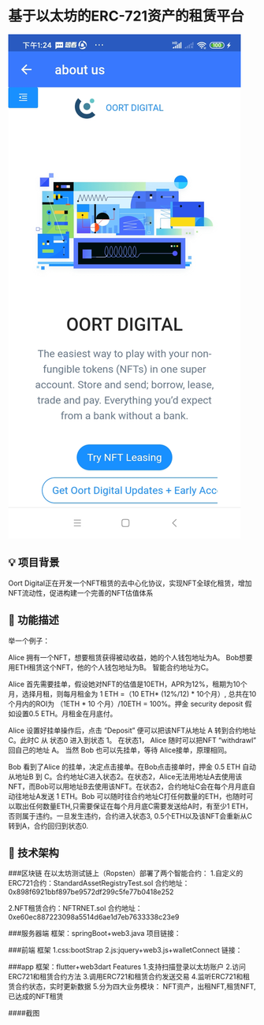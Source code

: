# 基于以太坊的ERC-721资产的租赁平台

![](https://github.com/15088518315/flutter_nft_rent/blob/master/about%20us.jpg)

## 💡 项目背景
Oort Digital正在开发一个NFT租赁的去中心化协议，实现NFT全球化租赁，增加NFT流动性，促进构建一个完善的NFT估值体系

## 🏹 功能描述
举一个例子：

Alice 拥有一个NFT，想要租赁获得被动收益，她的个人钱包地址为A。
Bob想要用ETH租赁这个NFT，他的个人钱包地址为B。
智能合约地址为C。

Alice 首先需要挂单，假设她对NFT的估值是10ETH，APR为12%，租期为10个月，选择月租，则每月租金为 1 ETH =（10 ETH* (12%/12) * 10个月）, 总共在10个月内的ROI为 （1ETH * 10 个月）/10ETH = 100%。押金 security deposit 假如设置0.5 ETH。月租金在月底付。

Alice 设置好挂单操作后，点击 “Deposit” 便可以把该NFT从地址 A 转到合约地址 C。此时C 从 状态0 进入到状态 1。 在状态1， Alice 随时可以把NFT “withdrawl” 回自己的地址 A。 当然 Bob 也可以先挂单，等待 Alice接单，原理相同。

Bob 看到了Alice 的挂单，决定点击接单。在Bob点击接单时，押金 0.5 ETH 自动从地址B 到 C。合约地址C进入状态2。在状态2，Alice无法用地址A去使用该NFT，而Bob可以用地址B去使用该NFT。在状态2，合约地址C会在每个月月底自动往地址A发送 1 ETH。Bob 可以随时往合约地址C打任何数量的ETH，也随时可以取出任何数量ETH,只需要保证在每个月月底C需要发送给A时，有至少1 ETH，否则属于违约。一旦发生违约，合约进入状态3,  0.5个ETH以及该NFT会重新从C转到A，合约回归到状态0.


## 🧩 技术架构
###区块链
在以太坊测试链上（Ropsten）部署了两个智能合约：
1.自定义的ERC721合约：StandardAssetRegistryTest.sol
合约地址：0x898f6921bbf897be9572df299c5fe77b0418e252

2.NFT租赁合约：NFTRNET.sol
合约地址：0xe60ec887223098a5514d6ae1d7eb7633338c23e9

###服务器端
框架：springBoot+web3.java
项目链接：

###前端
框架
1.css:bootStrap
2.js:jquery+web3.js+walletConnect
链接：

###app
框架：flutter+web3dart
Features
1.支持扫描登录以太坊账户
2.访问ERC721和租赁合约方法
3.调用ERC721和租赁合约发送交易
4.监听ERC721和租赁合约状态，实时更新数据
5.分为四大业务模块：
    NFT资产，出租NFT,租赁NFT,已达成的NFT租赁

####截图
